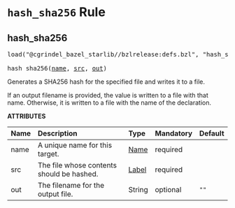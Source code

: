 <!-- Generated with Stardoc, Do Not Edit! -->
# `hash_sha256` Rule


<a id="hash_sha256"></a>

## hash_sha256

<pre>
load("@cgrindel_bazel_starlib//bzlrelease:defs.bzl", "hash_sha256")

hash_sha256(<a href="#hash_sha256-name">name</a>, <a href="#hash_sha256-src">src</a>, <a href="#hash_sha256-out">out</a>)
</pre>

Generates a SHA256 hash for the specified file and writes it to a file.

If an output filename is provided, the value is written to a file with that name. Otherwise, it is written to a file with the name of the declaration.

**ATTRIBUTES**


| Name  | Description | Type | Mandatory | Default |
| :------------- | :------------- | :------------- | :------------- | :------------- |
| <a id="hash_sha256-name"></a>name |  A unique name for this target.   | <a href="https://bazel.build/concepts/labels#target-names">Name</a> | required |  |
| <a id="hash_sha256-src"></a>src |  The file whose contents should be hashed.   | <a href="https://bazel.build/concepts/labels">Label</a> | required |  |
| <a id="hash_sha256-out"></a>out |  The filename for the output file.   | String | optional |  `""`  |


